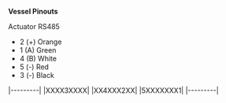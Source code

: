 **Vessel Pinouts**

Actuator RS485
* 2 (+) Orange
* 1 (A) Green
* 4 (B) White
* 5 (-) Red 
* 3 (-) Black

|---------|
|XXXX3XXXX|
|XX4XXX2XX|
|5XXXXXXX1|
|---------|